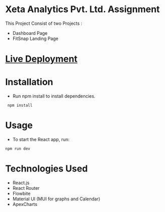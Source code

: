 # Xeta Analytics Pvt. Ltd. Assignment

This Project Consist of two Projects :
- Dashboard Page
- FitSnap Landing Page
# [Live Deployment](xeta.vercel.app)
# Installation
- Run npm install to install dependencies.
```
 npm install
```

# Usage
- To start the React app, run:
```
npm run dev
```

# Technologies Used
- React.js
- React Router
- Flowbite
- Material UI (MUI for graphs and Calendar)
- ApexCharts
